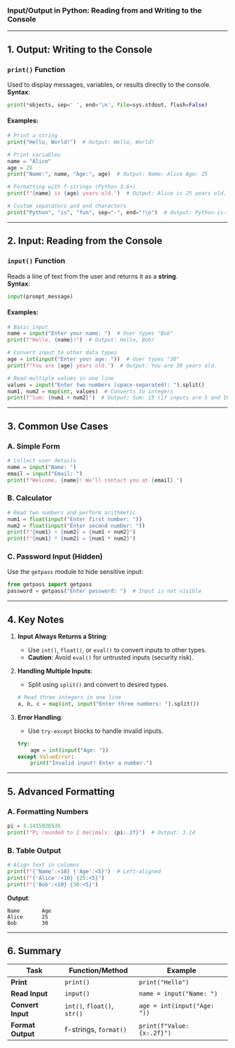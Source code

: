 ### **Input/Output in Python: Reading from and Writing to the Console**
---

## **1. Output: Writing to the Console**
### **`print()` Function**  
Used to display messages, variables, or results directly to the console.  
**Syntax**:  
```python
print(*objects, sep=' ', end='\n', file=sys.stdout, flush=False)
```

#### **Examples**:
```python
# Print a string
print("Hello, World!")  # Output: Hello, World!

# Print variables
name = "Alice"
age = 25
print("Name:", name, "Age:", age)  # Output: Name: Alice Age: 25

# Formatting with f-strings (Python 3.6+)
print(f"{name} is {age} years old.")  # Output: Alice is 25 years old.

# Custom separators and end characters
print("Python", "is", "fun", sep="-", end="!\n")  # Output: Python-is-fun!
```

---

## **2. Input: Reading from the Console**  
### **`input()` Function**  
Reads a line of text from the user and returns it as a **string**.  
**Syntax**:  
```python
input(prompt_message)
```

#### **Examples**:
```python
# Basic input
name = input("Enter your name: ")  # User types "Bob"
print(f"Hello, {name}!")  # Output: Hello, Bob!

# Convert input to other data types
age = int(input("Enter your age: "))  # User types "30"
print(f"You are {age} years old.")  # Output: You are 30 years old.

# Read multiple values in one line
values = input("Enter two numbers (space-separated): ").split()
num1, num2 = map(int, values)  # Converts to integers
print(f"Sum: {num1 + num2}")  # Output: Sum: 15 (if inputs are 5 and 10)
```

---

## **3. Common Use Cases**  
### **A. Simple Form**  
```python
# Collect user details
name = input("Name: ")
email = input("Email: ")
print(f"Welcome, {name}! We’ll contact you at {email}.")
```

### **B. Calculator**  
```python
# Read two numbers and perform arithmetic
num1 = float(input("Enter first number: "))
num2 = float(input("Enter second number: "))
print(f"{num1} + {num2} = {num1 + num2}")
print(f"{num1} * {num2} = {num1 * num2}")
```

### **C. Password Input (Hidden)**  
Use the `getpass` module to hide sensitive input:  
```python
from getpass import getpass
password = getpass("Enter password: ")  # Input is not visible
```

---

## **4. Key Notes**  
1. **Input Always Returns a String**:  
   - Use `int()`, `float()`, or `eval()` to convert inputs to other types.  
   - **Caution**: Avoid `eval()` for untrusted inputs (security risk).  

2. **Handling Multiple Inputs**:  
   - Split using `split()` and convert to desired types.  
   ```python
   # Read three integers in one line
   a, b, c = map(int, input("Enter three numbers: ").split())
   ```

3. **Error Handling**:  
   - Use `try-except` blocks to handle invalid inputs.  
   ```python
   try:
       age = int(input("Age: "))
   except ValueError:
       print("Invalid input! Enter a number.")
   ```

---

## **5. Advanced Formatting**  
### **A. Formatting Numbers**  
```python
pi = 3.1415926535
print(f"Pi rounded to 2 decimals: {pi:.2f}")  # Output: 3.14
```

### **B. Table Output**  
```python
# Align text in columns
print(f"{'Name':<10} {'Age':<5}")  # Left-aligned
print(f"{'Alice':<10} {25:<5}")
print(f"{'Bob':<10} {30:<5}")
```
**Output**:  
```
Name       Age  
Alice      25   
Bob        30   
```

---

## **6. Summary**  
| Task               | Function/Method                     | Example                          |
|--------------------|-------------------------------------|----------------------------------|
| **Print**          | `print()`                           | `print("Hello")`                 |
| **Read Input**     | `input()`                           | `name = input("Name: ")`         |
| **Convert Input**  | `int()`, `float()`, `str()`         | `age = int(input("Age: "))`      |
| **Format Output**  | f-strings, `format()`               | `print(f"Value: {x:.2f}")`       |
